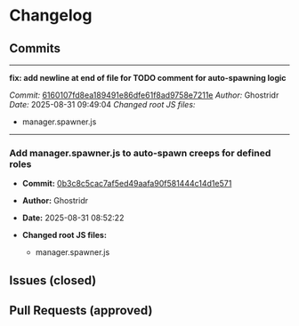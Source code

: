 
# Changelog

## Commits

---
**fix: add newline at end of file for TODO comment for auto-spawning logic** 

*Commit:* [6160107fd8ea189491e86dfe61f8ad9758e7211e](https://github.com/Ghostridr/ScreepsWorld/commit/6160107fd8ea189491e86dfe61f8ad9758e7211e)
*Author:* Ghostridr
*Date:* 2025-08-31 09:49:04
*Changed root JS files:*
  - manager.spawner.js
---

### Add manager.spawner.js to auto-spawn creeps for defined roles

- **Commit:** [0b3c8c5cac7af5ed49aafa90f581444c14d1e571](https://github.com/Ghostridr/ScreepsWorld/commit/0b3c8c5cac7af5ed49aafa90f581444c14d1e571)

- **Author:** Ghostridr
- **Date:** 2025-08-31 08:52:22
- **Changed root JS files:**
  - manager.spawner.js

## Issues (closed)

## Pull Requests (approved)
